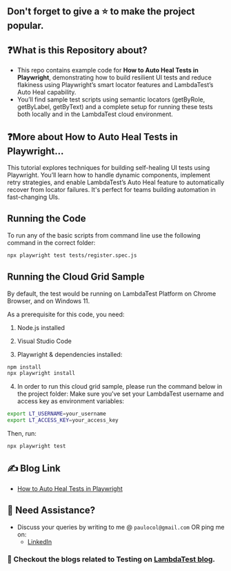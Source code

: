 ## Don't forget to give a :star: to make the project popular.

## ❓What is this Repository about?

- This repo contains example code for **How to Auto Heal Tests in Playwright**, demonstrating how to build resilient UI tests and reduce flakiness using Playwright’s smart locator features and LambdaTest’s Auto Heal capability.
- You’ll find sample test scripts using semantic locators (getByRole, getByLabel, getByText) and a complete setup for running these tests both locally and in the LambdaTest cloud environment.

## ❓More about How to Auto Heal Tests in Playwright...
This tutorial explores techniques for building self-healing UI tests using Playwright. You’ll learn how to handle dynamic components, implement retry strategies, and enable LambdaTest’s Auto Heal feature to automatically recover from locator failures. It's perfect for teams building automation in fast-changing UIs.

## Running the Code

To run any of the basic scripts from command line use the following command in the correct folder:
```bash
npx playwright test tests/register.spec.js
```

## Running the Cloud Grid Sample

By default, the test would be running on LambdaTest Platform on Chrome Browser, and on Windows 11.

As a prerequisite for this code, you need:
1. Node.js installed

2. Visual Studio Code

3. Playwright & dependencies installed:

```bash
npm install
npx playwright install
```

4. In order to run this cloud grid sample, please run the command below in the project folder:
Make sure you’ve set your LambdaTest username and access key as environment variables:

```bash
export LT_USERNAME=your_username
export LT_ACCESS_KEY=your_access_key
```
Then, run:

```bash
npx playwright test
```

## ✍️ Blog Link

- [How to Auto Heal Tests in Playwright](TBD)

## 🧬 Need Assistance?

- Discuss your queries by writing to me @ `paulocol@gmail.com`
  OR ping me on:
    - [LinkedIn](https://www.linkedin.com/in/pcesar/)

### :thought_balloon: Checkout the blogs related to Testing on [LambdaTest blog](https://www.lambdatest.com/blog/author/paulocoliveira/).

